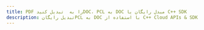 ---title: PDF را به  تبدیل کنیدDOC، PCL به DOC مبدل رایگان یا C++ SDKdescription: تبدیل رایگانPCL به DOC با استفاده از C++ Cloud APIs & SDK همچنین اسناد PDF را در Cloud ایجاد، ویرایش و رندر کنید.---